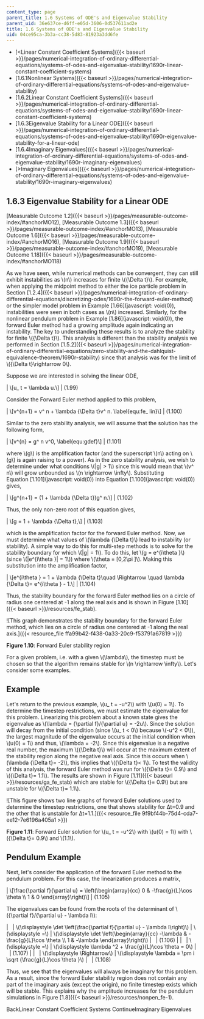 ```yaml
---
content_type: page
parent_title: 1.6 Systems of ODE's and Eigenvalue Stability
parent_uid: 36e637ce-d6ff-e05d-3606-0d537611ad2e
title: 1.6 Systems of ODE's and Eigenvalue Stability
uid: 04ce95ca-3b3a-cc38-5d83-81923a3dd6fe
---
```


*   [<Linear Constant Coefficient Systems]({{< baseurl >}}/pages/numerical-integration-of-ordinary-differential-equations/systems-of-odes-and-eigenvalue-stability/1690r-linear-constant-coefficient-systems)
*   [1.6.1Nonlinear Systems]({{< baseurl >}}/pages/numerical-integration-of-ordinary-differential-equations/systems-of-odes-and-eigenvalue-stability)
*   [1.6.2Linear Constant Coefficient Systems]({{< baseurl >}}/pages/numerical-integration-of-ordinary-differential-equations/systems-of-odes-and-eigenvalue-stability/1690r-linear-constant-coefficient-systems)
*   [1.6.3Eigenvalue Stability for a Linear ODE]({{< baseurl >}}/pages/numerical-integration-of-ordinary-differential-equations/systems-of-odes-and-eigenvalue-stability/1690r-eigenvalue-stability-for-a-linear-ode)
*   [1.6.4Imaginary Eigenvalues]({{< baseurl >}}/pages/numerical-integration-of-ordinary-differential-equations/systems-of-odes-and-eigenvalue-stability/1690r-imaginary-eigenvalues)
*   [\>Imaginary Eigenvalues]({{< baseurl >}}/pages/numerical-integration-of-ordinary-differential-equations/systems-of-odes-and-eigenvalue-stability/1690r-imaginary-eigenvalues)

1.6.3 Eigenvalue Stability for a Linear ODE
-------------------------------------------

[Measurable Outcome 1.2]({{< baseurl >}}/pages/measurable-outcome-index/#anchorMO12), [Measurable Outcome 1.3]({{< baseurl >}}/pages/measurable-outcome-index/#anchorMO13), [Measurable Outcome 1.6]({{< baseurl >}}/pages/measurable-outcome-index/#anchorMO16), [Measurable Outcome 1.9]({{< baseurl >}}/pages/measurable-outcome-index/#anchorMO19), [Measurable Outcome 1.18]({{< baseurl >}}/pages/measurable-outcome-index/#anchorMO118)

As we have seen, while numerical methods can be convergent, they can still exhibit instabilities as \\(n\\) increases for finite \\({\\Delta t}\\). For example, when applying the midpoint method to either the ice particle problem in Section [1.2.4]({{< baseurl >}}/pages/numerical-integration-of-ordinary-differential-equations/discretizing-odes/1690r-the-forward-euler-method) or the simpler model problem in Example [1.66](javascript: void(0)), instabilities were seen in both cases as \\(n\\) increased. Similarly, for the nonlinear pendulum problem in Example [1.86](javascript: void(0)), the forward Euler method had a growing amplitude again indicating an instability. The key to understanding these results is to analyze the stability for finite \\({\\Delta t}\\). This analysis is different than the stability analysis we performed in Section [1.5.2]({{< baseurl >}}/pages/numerical-integration-of-ordinary-differential-equations/zero-stability-and-the-dahlquist-equivalence-theorem/1690r-stability) since that analysis was for the limit of \\({\\Delta t}\\rightarrow 0\\).

Suppose we are interested in solving the linear ODE,

| \\\[u\_ t = \\lambda u.\\\] | (1.99) 

Consider the Forward Euler method applied to this problem,

| \\\[v^{n+1} = v^ n + \\lambda {\\Delta t}v^ n. \\label{equ:fe\_ lin}\\\] | (1.100) 

Similar to the zero stability analysis, we will assume that the solution has the following form,

| \\\[v^{n} = g^ n v^0, \\label{equ:gdef}\\\] | (1.101) 

where \\(g\\) is the amplification factor (and the superscript \\(n\\) acting on \\(g\\) is again raising to a power). As in the zero stability analysis, we wish to determine under what conditions \\(|g| > 1\\) since this would mean that \\(v^ n\\) will grow unbounded as \\(n \\rightarrow \\infty\\). Substituting Equation [1.101](javascript: void(0)) into Equation [1.100](javascript: void(0)) gives,

| \\\[g^{n+1} = (1 + \\lambda {\\Delta t})g^ n.\\\] | (1.102) 

Thus, the only non-zero root of this equation gives,

| \\\[g = 1 + \\lambda {\\Delta t},\\\] | (1.103) 

which is the amplification factor for the forward Euler method. Now, we must determine what values of \\(\\lambda {\\Delta t}\\) lead to instability (or stability). A simple way to do this for multi-step methods is to solve for the stability boundary for which \\(|g| = 1\\). To do this, let \\(g = e^{i\\theta }\\) (since \\(|e^{i\\theta }| = 1\\)) where \\(\\theta = \[0,2\\pi \]\\). Making this substitution into the amplification factor,

| \\\[e^{i\\theta } = 1 + \\lambda {\\Delta t}\\quad \\Rightarrow \\quad \\lambda {\\Delta t}= e^{i\\theta } - 1.\\\] | (1.104) 

Thus, the stability boundary for the forward Euler method lies on a circle of radius one centered at -1 along the real axis and is shown in Figure [1.10]({{< baseurl >}}/resources/fe_stab).

![This graph demonstrates the stability boundary for the forward Euler method, which lies on a circle of radius one centered at -1 along the real axis.]({{< resource_file ffa99b42-f438-0a33-20c9-f53791a67819 >}})

**Figure 1.10**: Forward Euler stability region

For a given problem, i.e. with a given \\(\\lambda\\), the timestep must be chosen so that the algorithm remains stable for \\(n \\rightarrow \\infty\\). Let's consider some examples.

Example
-------

Let's return to the previous example, \\(u\_ t = -u^2\\) with \\(u(0) = 1\\). To determine the timestep restrictions, we must estimate the eigenvalue for this problem. Linearizing this problem about a known state gives the eigenvalue as \\(\\lambda = {\\partial f}/{\\partial u} = -2u\\). Since the solution will decay from the initial condition (since \\(u\_ t < 0\\) because \\(-u^2 < 0\\)), the largest magnitude of the eigenvalue occurs at the initial condition when \\(u(0) = 1\\) and thus, \\(\\lambda = -2\\). Since this eigenvalue is a negative real number, the maximum \\({\\Delta t}\\) will occur at the maximum extent of the stability region along the negative real axis. Since this occurs when \\(\\lambda {\\Delta t}= -2\\), this implies that \\({\\Delta t}< 1\\). To test the validity of this analysis, the forward Euler method was run for \\({\\Delta t}= 0.9\\) and \\({\\Delta t}= 1.1\\). The results are shown in Figure [1.11]({{< baseurl >}}/resources/ga_fe_stab) which are stable for \\({\\Delta t}= 0.9\\) but are unstable for \\({\\Delta t}= 1.1\\).

![This figure shows two line graphs of forward Euler solutions used to determine the timestep restrictions, one that shows stability for Δt=0.9 and the other that is unstable for Δt=1.1.]({{< resource_file 9f9bf44b-75d4-cda7-ee12-7e6196a405a1 >}})

**Figure 1.11**: Forward Euler solution for \\(u\_ t = -u^2\\) with \\(u(0) = 1\\) with \\({\\Delta t}= 0.9\\) and \\(1.1\\).

Pendulum Example
----------------

Next, let's consider the application of the forward Euler method to the pendulum problem. For this case, the linearization produces a matrix,

| \\\[\\frac{\\partial f}{\\partial u} = \\left(\\begin{array}{cc} 0 & -\\frac{g}{L}\\cos \\theta \\\\ 1 & 0 \\end{array}\\right)\\\] | (1.105) 

The eigenvalues can be found from the roots of the determinant of \\({\\partial f}/{\\partial u} - \\lambda I\\):

| &nbsp; | \\(\\displaystyle \\det \\left(\\frac{\\partial f}{\\partial u} - \\lambda I\\right)\\) | \\(\\displaystyle =\\) | \\(\\displaystyle \\det \\left(\\begin{array}{cc} -\\lambda & -\\frac{g}{L}\\cos \\theta \\\\ 1 & -\\lambda \\end{array}\\right)\\) | &nbsp; | (1.106) |
| &nbsp; | \\(\\displaystyle =\\) | \\(\\displaystyle \\lambda ^2 + \\frac{g}{L}\\cos \\theta = 0\\) | &nbsp; | (1.107) |
| &nbsp; | \\(\\displaystyle \\Rightarrow\\) | \\(\\displaystyle \\lambda = \\pm i \\sqrt {\\frac{g}{L}\\cos \\theta }\\) | &nbsp; | (1.108) 

Thus, we see that the eigenvalues will always be imaginary for this problem. As a result, since the forward Euler stability region does not contain any part of the imaginary axis (except the origin), no finite timestep exists which will be stable. This explains why the amplitude increases for the pendulum simulations in Figure [1.8]({{< baseurl >}}/resources/nonpen_fe-1).

BackLinear Constant Coefficient Systems ContinueImaginary Eigenvalues